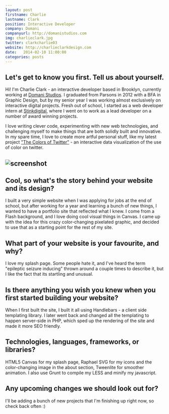 ```yaml
---
layout: post
firstname: Charlie
lastname: Clark
position: Interactive Developer
company: Domani
companyurl: http://domanistudios.com
img: charlieclark.jpg
twitter: clarkcharlie03
website: http://charlieclarkdesign.com
date:   2014-02-10 11:00:00
categories: posts
---
```


## Let's get to know you first. Tell us about yourself.

Hi! I'm Charlie Clark - an interactive developer based in Brooklyn, currently working at [Domani Studios](domanistudios.com). I graduated from Parsons in 2012 with a BFA in Graphic Design, but by my senior year I was working almost exclusively on interactive digital projects. Fresh out of school, I started as a web developer intern at [Stinkdigital](stinkdigital.com), where I went on to work as a  lead developer on a number of award winning projects.

I love writing clever code, experimenting with new web technologies, and challenging myself to make things that are both solidly built and innovative. In my spare time, I love to create more artful personal stuff, like my latest project ["The Colors of Twitter"](http://www.thecolorsoftwitter.com) - an interactive data visualization of the use of color on twitter.

## ![screenshot](http://thedevelopment.co/images/screenshots/charlieclark.jpg)

## Cool, so what's the story behind your website and its design?

I built a very simple website when I was applying for jobs at the end of school, but after working for a year and learning a bunch of new things, I wanted to have a portfolio site that reflected what I knew. I come from a Flash background, and I love doing cool visual things in Canvas. I came up with the idea for this crazy color-changing pixelated graphic, and decided to use that as a starting point for the rest of my site.

## What part of your website is your favourite, and why?

I love my splash page. Some people hate it, and I've heard the term "epileptic seizure inducing" thrown around a couple times to describe it, but I like the fact that its startling and unusual.

## Is there anything you wish you knew when you first started building your website?

When I first built the site, I built it all using Handlebars - a client side templating library. I later went back and changed all the templating to happen server-side in PHP, which sped up the rendering of the site and made it more SEO friendly.

## Technologies, languages, frameworks, or libraries?

HTML5 Canvas for my splash page, Raphael SVG for my icons and the color-changing image in the about section, Tweenlite for smoother animation. I also use Grunt to compile my LESS and minify my javascript.

## Any upcoming changes we should look out for?

I'll be adding a bunch of new projects that I'm finishing up right now, so check back often :)
